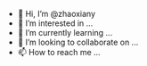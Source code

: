 - 👋 Hi, I’m @zhaoxiany
- 👀 I’m interested in ...
- 🌱 I’m currently learning ...
- 💞️ I’m looking to collaborate on ...
- 📫 How to reach me ...

<!---
zhaoxiany/zhaoxiany is a ✨ special ✨ repository because its `README.md` (this file) appears on your GitHub profile.
You can click the Preview link to take a look at your changes.
--->
